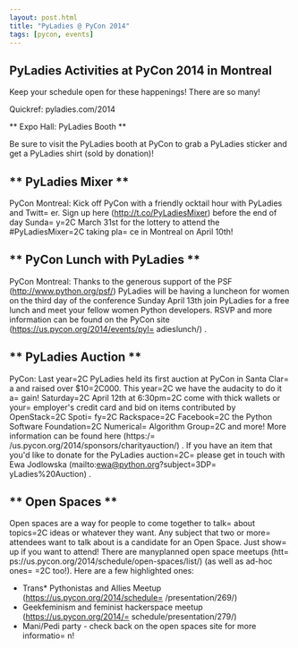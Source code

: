 ```yaml
---
layout: post.html
title: "PyLadies @ PyCon 2014"
tags: [pycon, events]
---
```


PyLadies Activities at PyCon 2014 in Montreal
---------------------------------------------------------
Keep your schedule open for these happenings! There are so many!

Quickref: pyladies.com/2014


** Expo Hall: PyLadies Booth **

Be sure to visit the PyLadies booth at PyCon to grab a PyLadies sticker and get a PyLadies shirt (sold by donation)!

** PyLadies Mixer **
------------------------------------------------------------
PyCon Montreal: Kick off PyCon with a friendly ocktail hour with PyLadies and Twitt=
er.  Sign up here (http://t.co/PyLadiesMixer)  before the end of day Sunda=
y=2C March 31st for the lottery to attend the #PyLadiesMixer=2C taking pla=
ce in Montreal on April 10th!


** PyCon Lunch with PyLadies **
------------------------------------------------------------
PyCon Montreal: Thanks to the generous support of the PSF (http://www.python.org/psf/) 
PyLadies will be having a luncheon for women on the third day of the conference
Sunday April 13th join PyLadies for a free
 lunch and meet your fellow women Python developers.  RSVP and more information can be found on the PyCon site (https://us.pycon.org/2014/events/pyl=
adieslunch/) .

** PyLadies Auction **
------------------------------------------------------------
PyCon: Last year=2C PyLadies held its first auction at PyCon in Santa Clar=
a and raised over $10=2C000.  This year=2C we have the audacity to do it a=
gain!  Saturday=2C April 12th at 6:30pm=2C come with thick wallets or your=
 employer's credit card and bid on items contributed by OpenStack=2C Spoti=
fy=2C Rackspace=2C Facebook=2C the Python Software Foundation=2C Numerical=
 Algorithm Group=2C and more!  More information can be found here (https:/=
/us.pycon.org/2014/sponsors/charityauction/) .
If you have an item that you'd like to donate for the PyLadies auction=2C=
 please get in touch with Ewa Jodlowska (mailto:ewa@python.org?subject=3DP=
yLadies%20Auction) .


** Open Spaces **
------------------------------------------------------------
Open spaces are a way for people to come together to talk=
 about topics=2C ideas or whatever they want. Any subject that two or more=
 attendees want to talk about is a candidate for an Open Space.  Just show=
 up if you want to attend!   There are manyplanned open space meetups (htt=
ps://us.pycon.org/2014/schedule/open-spaces/list/) (as well as ad-hoc ones=
=2C too!).  Here are a few highlighted ones:
* Trans* Pythonistas and Allies Meetup (https://us.pycon.org/2014/schedule=
/presentation/269/)
* Geekfeminism and feminist hackerspace meetup (https://us.pycon.org/2014/=
schedule/presentation/279/)
* Mani/Pedi party - check back on the open spaces site for more informatio=
n!
